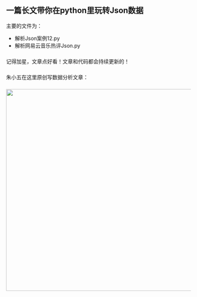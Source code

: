 ## 一篇长文带你在python里玩转Json数据

主要的文件为：
- 解析Json案例12.py
- 解析网易云音乐热评Json.py

### 
记得加星，文章点好看！文章和代码都会持续更新的！

### 
朱小五在这里原创写数据分析文章：

### 
<img src="https://github.com/zpw1995/aotodata/blob/master/picture/wanshuju2.jpg" width="550" />